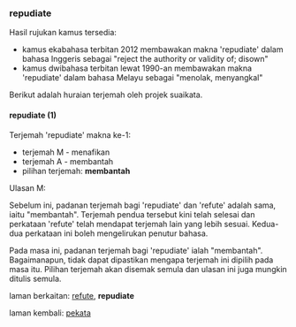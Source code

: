 ---
---

### repudiate

Hasil rujukan kamus tersedia:

* kamus ekabahasa terbitan 2012 membawakan makna 'repudiate'
dalam bahasa Inggeris sebagai "reject the authority or
validity of; disown"
* kamus dwibahasa terbitan lewat 1990-an membawakan makna
'repudiate' dalam bahasa Melayu sebagai "menolak,
menyangkal"

Berikut adalah huraian terjemah oleh projek suaikata.

#### repudiate (1)

Terjemah 'repudiate' makna ke-1:

* terjemah M - menafikan
* terjemah A - membantah
* pilihan terjemah: **membantah**

Ulasan M:

Sebelum ini, padanan terjemah bagi 'repudiate' dan 'refute'
adalah sama, iaitu "membantah". Terjemah pendua tersebut
kini telah selesai dan perkataan 'refute' telah mendapat
terjemah lain yang lebih sesuai. Kedua-dua perkataan ini
boleh mengelirukan penutur bahasa.

Pada masa ini, padanan terjemah bagi 'repudiate' ialah
"membantah". Bagaimanapun, tidak dapat dipastikan mengapa
terjemah ini dipilih pada masa itu. Pilihan terjemah akan
disemak semula dan ulasan ini juga mungkin ditulis semula.

laman berkaitan: [refute][1], **repudiate**

laman kembali: [pekata][0]

  [0]: ../pekata.md
  [1]: refute.md
